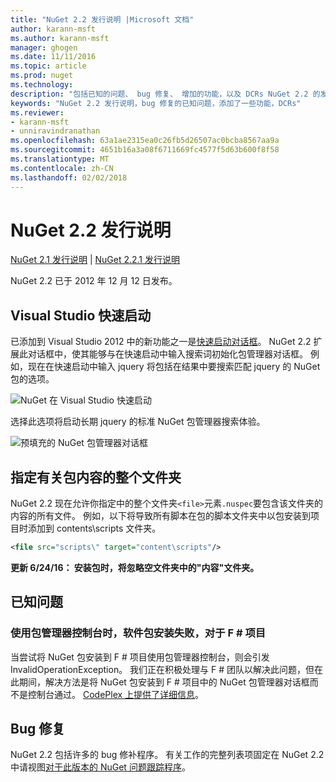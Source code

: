 ```yaml
---
title: "NuGet 2.2 发行说明 |Microsoft 文档"
author: karann-msft
ms.author: karann-msft
manager: ghogen
ms.date: 11/11/2016
ms.topic: article
ms.prod: nuget
ms.technology: 
description: "包括已知的问题、 bug 修复、 增加的功能，以及 DCRs NuGet 2.2 的发行说明。"
keywords: "NuGet 2.2 发行说明，bug 修复的已知问题，添加了一些功能，DCRs"
ms.reviewer:
- karann-msft
- unniravindranathan
ms.openlocfilehash: 63a1ae2315ea0c26fb5d26507ac0bcba8567aa9a
ms.sourcegitcommit: 4651b16a3a08f6711669fc4577f5d63b600f8f58
ms.translationtype: MT
ms.contentlocale: zh-CN
ms.lasthandoff: 02/02/2018
---
```

# <a name="nuget-22-release-notes"></a>NuGet 2.2 发行说明

[NuGet 2.1 发行说明](../release-notes/nuget-2.1.md) | [NuGet 2.2.1 发行说明](../release-notes/nuget-2.2.1.md)

NuGet 2.2 已于 2012 年 12 月 12 日发布。

## <a name="visual-studio-quick-launch"></a>Visual Studio 快速启动
已添加到 Visual Studio 2012 中的新功能之一是[快速启动对话框](/visualstudio/ide/reference/quick-launch-environment-options-dialog-box)。 NuGet 2.2 扩展此对话框中，使其能够与在快速启动中输入搜索词初始化包管理器对话框。 例如，现在在快速启动中输入 jquery 将包括在结果中要搜索匹配 jquery 的 NuGet 包的选项。

![NuGet 在 Visual Studio 快速启动](./media/quick-launch.png)

选择此选项将启动长期 jquery 的标准 NuGet 包管理器搜索体验。

![预填充的 NuGet 包管理器对话框](./media/pkg-mgr-search-from-quick-launch.png)

## <a name="specify-entire-folder-for-package-contents"></a>指定有关包内容的整个文件夹
NuGet 2.2 现在允许你指定中的整个文件夹`<file>`元素`.nuspec`要包含该文件夹的内容的所有文件。 例如，以下将导致所有脚本在包的脚本文件夹中以包安装到项目时添加到 contents\scripts 文件夹。

```xml
<file src="scripts\" target="content\scripts"/>
```

**更新 6/24/16： 安装包时，将忽略空文件夹中的"内容"文件夹。**

## <a name="known-issues"></a>已知问题

### <a name="package-installation-fails-for-f-projects-when-using-the-package-manager-console"></a>使用包管理器控制台时，软件包安装失败，对于 F # 项目
当尝试将 NuGet 包安装到 F # 项目使用包管理器控制台，则会引发 InvalidOperationException。 我们正在积极处理与 F # 团队以解决此问题，但在此期间，解决方法是将 NuGet 包安装到 F # 项目中的 NuGet 包管理器对话框而不是控制台通过。 [CodePlex 上提供了详细信息](http://nuget.codeplex.com/workitem/2873)。


## <a name="bug-fixes"></a>Bug 修复
NuGet 2.2 包括许多的 bug 修补程序。 有关工作的完整列表项固定在 NuGet 2.2 中请视图[对于此版本的 NuGet 问题跟踪程序](http://nuget.codeplex.com/workitem/list/advanced?keyword=&status=Closed&type=All&priority=All&release=NuGet%202.2&assignedTo=All&component=All&sortField=LastUpdatedDate&sortDirection=Descending&page=0)。
